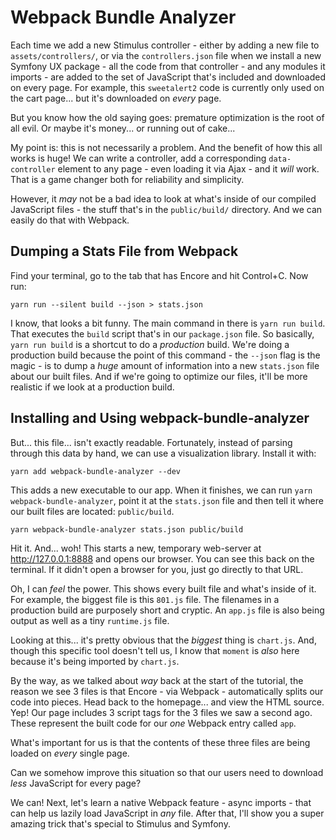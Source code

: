 # Webpack Bundle Analyzer

Each time we add a new Stimulus controller - either by adding a new file to
`assets/controllers/`, or via the `controllers.json` file when we install a new
Symfony UX package - all the code from that controller - and any modules it imports -
are added to the set of JavaScript that's included and downloaded on every page.
For example, this `sweetalert2` code is currently only used on the cart page...
but it's downloaded on *every* page.

But you know how the old saying goes: premature optimization is the root of all
evil. Or maybe it's money... or running out of cake...

My point is: this is not necessarily a problem. And the benefit of how this all
works is huge! We can write a controller, add a corresponding `data-controller`
element to any page - even loading it via Ajax - and it *will* work. That is a
game changer both for reliability and simplicity.

However, it *may* not be a bad idea to look at what's inside of our compiled
JavaScript files - the stuff that's in the `public/build/` directory. And we can
easily do that with Webpack.

## Dumping a Stats File from Webpack

Find your terminal, go to the tab that has Encore and hit Control+C. Now run:

```terminal
yarn run --silent build --json > stats.json
```

I know, that looks a bit funny. The main command in there is `yarn run build`.
That executes the `build` script that's in our `package.json` file. So basically,
`yarn run build` is a shortcut to do a *production* build. We're doing a production
build because the point of this command - the `--json` flag is the magic -
is to dump a *huge* amount of information into a new `stats.json` file about our
built files. And if we're going to optimize our files, it'll be more realistic
if we look at a production build.

## Installing and Using webpack-bundle-analyzer

But... this file... isn't exactly readable. Fortunately, instead of parsing
through this data by hand, we can use a visualization library. Install it with:

```terminal
yarn add webpack-bundle-analyzer --dev
```

This adds a new executable to our app. When it finishes, we can run
`yarn webpack-bundle-analyzer`, point it at the `stats.json` file and then tell
it where our built files are located: `public/build`.

```terminal-silent
yarn webpack-bundle-analyzer stats.json public/build
```

Hit it. And... woh! This starts a new, temporary web-server at http://127.0.0.1:8888
and opens our browser. You can see this back on the terminal. If it didn't open
a browser for you, just go directly to that URL.

Oh, I can *feel* the power. This shows every built file and what's inside of
it. For example, the biggest file is this `801.js` file. The filenames in a
production build are purposely short and cryptic. An `app.js` file is also being
output as well as a tiny `runtime.js` file.

Looking at this... it's pretty obvious that the *biggest* thing is `chart.js`.
And, though this specific tool doesn't tell us, I know that `moment` is *also*
here because it's being imported by `chart.js`.

By the way, as we talked about *way* back at the start of the tutorial, the reason
we see 3 files is that Encore - via Webpack - automatically splits our code into
pieces. Head back to the homepage... and view the HTML source. Yep! Our page
includes 3 script tags for the 3 files we saw a second ago. These represent the
built code for our *one* Webpack entry called `app`.

What's important for us is that the contents of these three files are being
loaded on *every* single page.

Can we somehow improve this situation so that our users need to download *less*
JavaScript for every page?

We can! Next, let's learn a native Webpack feature - async imports - that can
help us lazily load JavaScript in *any* file. After that, I'll show you a super
amazing trick that's special to Stimulus and Symfony.
